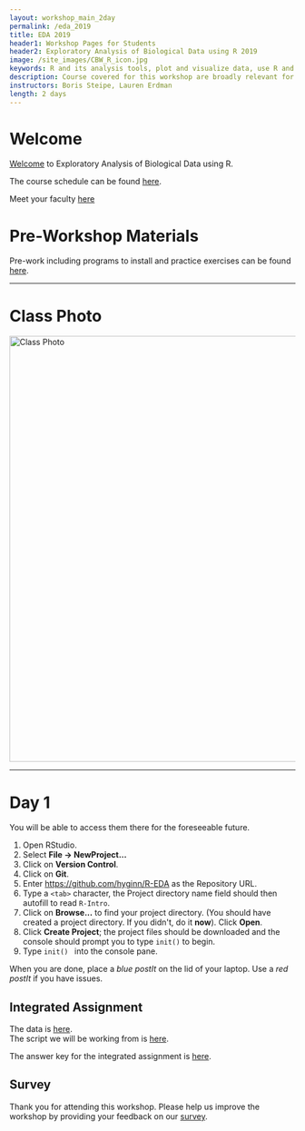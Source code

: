 ```yaml
---
layout: workshop_main_2day
permalink: /eda_2019
title: EDA 2019
header1: Workshop Pages for Students
header2: Exploratory Analysis of Biological Data using R 2019
image: /site_images/CBW_R_icon.jpg
keywords: R and its analysis tools, plot and visualize data, use R and its analysis tools
description: Course covered for this workshop are broadly relevant for many areas of modern, quantitative biology such as flow cytometry, expression profile analysis, function prediction and more. 
instructors: Boris Steipe, Lauren Erdman
length: 2 days
---
```


# Welcome <a id="welcome"></a>

[Welcome](https://drive.google.com/a/bioinformatics.ca/file/d/1VHSOjZT9CE8dV2RvrDvVu2YzIAo1WYrH/view?usp=sharing) to Exploratory Analysis of Biological Data using R.  

The course schedule can be found [here](https://bioinformaticsdotca.github.io/eda_2019_schedule). 

Meet your faculty [here](https://drive.google.com/a/bioinformatics.ca/file/d/1yeo5F7jY5ue3EL1oYFGkwSb8Tgdph7Is/view?usp=sharing)

# Pre-Workshop Materials <a id="preworkshop"></a>

Pre-work including programs to install and practice exercises can be found [here](https://bioinformaticsdotca.github.io/eda_2019_prework). 

***

# Class Photo

<img src="https://github.com/bioinformaticsdotca/EDA_2019/blob/master/EDA2019_ClassPhoto.jpg?raw=true" alt="Class Photo" width="750" />

***

# Day 1 <a id="day1"></a>

You will be able to access them there for the foreseeable future.

1. Open RStudio.
2. Select **File → NewProject...**
3. Click on **Version Control**.
4. Click on **Git**.
5. Enter https://github.com/hyginn/R-EDA as the Repository URL.
6. Type a `<tab>` character, the Project directory name field should then autofill to read `R-Intro`.
7. Click on **Browse...** to find your project directory. (You should have created a project directory. If you didn't, do it **now**). Click **Open**.
8. Click **Create Project**; the project files should be downloaded and the console should prompt you to type `init()` to begin.
9. Type `init() ` into the console pane.

When you are done, place a _blue postIt_ on the lid of your laptop. Use a _red postIt_ if you have issues.



## Integrated Assignment

The data is [here](https://drive.google.com/a/bioinformatics.ca/file/d/1qdexcZkRv8TFngcZojg3E34UvSApHFps/view?usp=sharing).  
The script we will be working from is [here](https://raw.githubusercontent.com/bioinformaticsdotca/EDA_2019/master/EDA-integrated-assg-PCA-script.R).  
  
The answer key for the integrated assignment is [here](https://github.com/bioinformaticsdotca/EDA_2019/blob/master/EDA-integrated-assg-PCA-master.R).  

## Survey

Thank you for attending this workshop. Please help us improve the workshop by providing your feedback on our [survey](https://forms.gle/8mszjPvJX8z8YgXM9).


